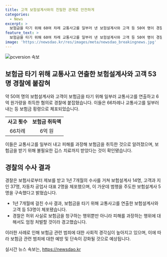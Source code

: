 ```yaml
---
title: 고객 보험설계사와의 친밀한 관계로 안전하게
categories:
  - News
excerpt: >
  보험금을 타기 위해 60여 차례 교통사고를 일부러 낸 보험설계사와 고객 등 50여 명이 경찰에 붙잡혀, 6억 원의 보험금을 편취했다. 이들의 공모로 일부러 사고를 내고 과장된 피해를 주장한 것으로 확인됐다. 경찰은 66건의 교통사고를 수사하며 주도적인 역할을 한 5명의 보험설계사를 구속했다. 또한 허위 사실로 보험금을 청구하거나 피해를 과장하는 행위에 대해 경고하고 있다. (150자)  
feature_text: >
  보험금을 타기 위해 60여 차례 교통사고를 일부러 낸 보험설계사와 고객 등 50여 명이 경찰에 붙잡혀, 6억 원의 보험금을 편취했다. 이들의 공모로 일부러 사고를 내고 과장된 피해를 주장한 것으로 확인됐다. 경찰은 66건의 교통사고를 수사하며 주도적인 역할을 한 5명의 보험설계사를 구속했다. 또한 허위 사실로 보험금을 청구하거나 피해를 과장하는 행위에 대해 경고하고 있다. (150자)  
image: 'https://newsdao.kr/res/images/meta/newsdao_breakingnews.jpg'
---
```


<p><img src="https://newsdao.kr/res/images/meta/newsdao_breakingnews.jpg" alt="pcversion 속보" /></p>

<h2 data-ke-size="size26">보험금 타기 위해 교통사고 연출한 보험설계사와 고객 53명 경찰에 붙잡혀</h2>

<p data-ke-size="size16">약 50여 명의 보험설계사와 고객이 보험금을 타기 위해 일부러 교통사고를 연출하고 6억 원가량을 취득한 혐의로 경찰에 붙잡혔습니다. 이들은 66차례나 교통사고를 일부러 내는 등 보험금 횡령으로 체포되었습니다.</p>

<table>
  <tr>
    <td style="text-align: center; height: 17px;"><b>사고 횟수</b></td>
    <td style="text-align: center; height: 17px;"><b>보험금 취득액</b></td>
  </tr>
  <tr>
    <td style="text-align: center; height: 17px;">66차례</td>
    <td style="text-align: center; height: 17px;">6억 원</td>
  </tr>
</table>

<p data-ke-size="size16">이들은 교통사고를 일부러 내고 피해를 과장해 보험금을 취득한 것으로 알려졌으며, 보험금을 받기 위해 불필요한 깁스 치료까지 받았다는 것이 확인됐습니다.</p>

<h2 data-ke-size="size26">경찰의 수사 결과</h2>

<p data-ke-size="size16">경찰은 보험사로부터 제보를 받고 1년 7개월의 수사를 거쳐 보험설계사 14명, 고객과 지인 37명, 자동차 공업사 대표 2명을 체포했으며, 이 가운데 범행을 주도한 보험설계사 5명을 구속했다고 밝혔습니다.</p>

<ul>
  <li>1년 7개월에 걸친 수사 결과, 보험금을 타기 위해 교통사고를 연출한 보험설계사와 고객 등 53명이 체포됐습니다.</li>
  <li>경찰은 허위 사실로 보험금을 청구하는 행위뿐만 아니라 피해를 과장하는 행위에 대해서도 엄정 처벌할 것이라 경고했습니다.</li>
</ul>

<p data-ke-size="size16">이러한 사례로 인해 보험금 관련 범죄에 대한 사회적 경각심이 높아지고 있으며, 이에 따라 보험금 관련 범죄에 대한 예방 및 단속이 강화될 것으로 예상됩니다.</p>
실시간 뉴스 속보는, <a href="https://newsdao.kr" rel="dofollow">https://newsdao.kr</a>



